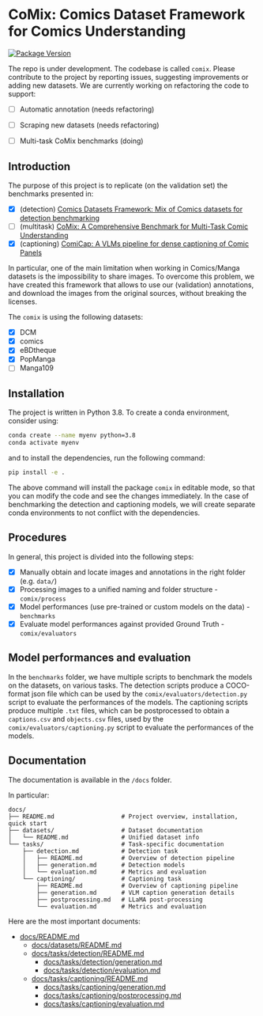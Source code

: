# CoMix: Comics Dataset Framework for Comics Understanding

[![Package Version](https://img.shields.io/badge/version-1.0.0-yellow.svg)](https://github.com/emanuelevivoli/cdf)

The repo is under development. The codebase is called `comix`.
Please contribute to the project by reporting issues, suggesting improvements or adding new datasets.
We are currently working on refactoring the code to support:
- [ ] Automatic annotation (needs refactoring)
- [ ] Scraping new datasets (needs refactoring)
- [ ] Multi-task CoMix benchmarks (doing)


## Introduction
The purpose of this project is to replicate (on the validation set) the benchmarks presented in:
- [x] (detection) [Comics Datasets Framework: Mix of Comics datasets for detection benchmarking](https://arxiv.org/abs/2407.03540)
- [ ] (multitask) [CoMix: A Comprehensive Benchmark for Multi-Task Comic Understanding](https://arxiv.org/abs/2407.03550)
- [x] (captioning) [ComiCap: A VLMs pipeline for dense captioning of Comic Panels](https://arxiv.org/abs/2409.16159)

In particular, one of the main limitation when working in Comics/Manga datasets is the impossibility to share images.
To overcome this problem, we have created this framework that allows to use our (validation) annotations, and download the images from the original sources, without breaking the licenses.

The `comix` is using the following datasets:
- [x] DCM
- [x] comics
- [x] eBDtheque
- [x] PopManga
- [ ] Manga109

## Installation
The project is written in Python 3.8. To create a conda environment, consider using:
```bash
conda create --name myenv python=3.8
conda activate myenv
```

and to install the dependencies, run the following command:
```bash
pip install -e .
```
The above command will install the package `comix` in editable mode, so that you can modify the code and see the changes immediately. In the case of benchmarking the detection and captioning models, we will create separate conda environments to not conflict with the dependencies.

## Procedures
In general, this project is divided into the following steps:
- [x] Manually obtain and locate images and annotations in the right folder (e.g. `data/`)
- [x] Processing images to a unified naming and folder structure - `comix/process`
- [x] Model performances (use pre-trained or custom models on the data) - `benchmarks`
- [x] Evaluate model performances against provided Ground Truth - `comix/evaluators`

## Model performances and evaluation
In the `benchmarks` folder, we have multiple scripts to benchmark the models on the datasets, on various tasks.
The detection scripts produce a COCO-format json file which can be used by the `comix/evaluators/detection.py` script to evaluate the performances of the models.
The captioning scripts produce multiple `.txt` files, which can be postprocessed to obtain a `captions.csv` and `objects.csv` files, used by the `comix/evaluators/captioning.py` script to evaluate the performances of the models.

## Documentation

The documentation is available in the `/docs` folder.

In particular:
```
docs/
├── README.md                   # Project overview, installation, quick start
├── datasets/                   # Dataset documentation
│   └── README.md               # Unified dataset info
└── tasks/                      # Task-specific documentation
    ├── detection.md            # Detection task
    │   ├── README.md           # Overview of detection pipeline
    │   ├── generation.md       # Detection models
    │   └── evaluation.md       # Metrics and evaluation
    └── captioning/             # Captioning task
        ├── README.md           # Overview of captioning pipeline
        ├── generation.md       # VLM caption generation details
        ├── postprocessing.md   # LLaMA post-processing
        └── evaluation.md       # Metrics and evaluation
```

Here are the most important documents:
- [docs/README.md](docs/README.md)
    - [docs/datasets/README.md](docs/datasets/README.md)
    - [docs/tasks/detection/README.md](docs/tasks/detection/README.md)
        - [docs/tasks/detection/generation.md](docs/tasks/detection/generation.md)
        - [docs/tasks/detection/evaluation.md](docs/tasks/detection/evaluation.md)
    - [docs/tasks/captioning/README.md](docs/tasks/captioning/README.md)
        - [docs/tasks/captioning/generation.md](docs/tasks/captioning/generation.md)
        - [docs/tasks/captioning/postprocessing.md](docs/tasks/captioning/postprocessing.md)
        - [docs/tasks/captioning/evaluation.md](docs/tasks/captioning/evaluation.md)
